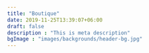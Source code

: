 ```yaml
---
title: "Boutique"
date: 2019-11-25T13:39:07+06:00
draft: false
description : "This is meta description"
bgImage : "images/backgrounds/header-bg.jpg"
---
```



